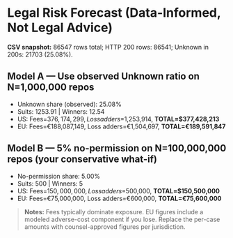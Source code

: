 ﻿# Legal Risk Forecast (Data-Informed, Not Legal Advice)

**CSV snapshot:** 86547 rows total; HTTP 200 rows: 86541; Unknown in 200s: 21703 (25.08%).

## Model A — Use observed Unknown ratio on N=1,000,000 repos
- Unknown share (observed): 25.08%
- Suits: 1253.91 | Winners: 12.54
- US: Fees=$376,174,299, Loss adders=$1,253,914, **TOTAL=$377,428,213**
- EU: Fees=€188,087,149, Loss adders=€1,504,697, **TOTAL=€189,591,847**

## Model B — 5% no-permission on N=100,000,000 repos (your conservative what-if)
- No-permission share: 5.00%
- Suits: 500 | Winners: 5
- US: Fees=$150,000,000, Loss adders=$500,000, **TOTAL=$150,500,000**
- EU: Fees=€75,000,000, Loss adders=€600,000, **TOTAL=€75,600,000**

> **Notes:** Fees typically dominate exposure. EU figures include a modeled adverse-cost component if you lose. Replace the per-case amounts with counsel-approved figures per jurisdiction.
